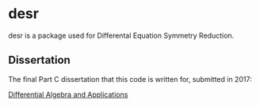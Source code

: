 # desr

desr is a package used for Differental Equation Symmetry Reduction.

## Dissertation
The final Part C dissertation that this code is written for, submitted in 2017:

[Differential Algebra and Applications](http://tanbur.github.io/desr/dissertation/differential_algebra_and_applications.pdf)
